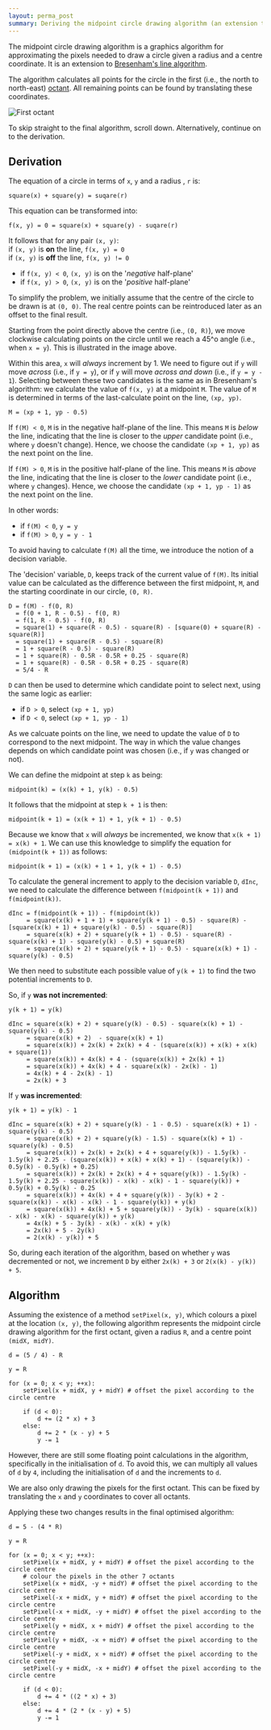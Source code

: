 ```yaml
---
layout: perma_post
summary: Deriving the midpoint circle drawing algorithm (an extension to Bresenham's line algorithm) with optimisations to avoid floating point calculations.
---
```


The midpoint circle drawing algorithm is a graphics algorithm for approximating the pixels needed to draw a circle given a radius and a centre coordinate.
It is an extension to [Bresenham's line algorithm](http://malformed-bits.com/2013/09/08/Deriving-Bresenham%27s-Line-Algorithm.html).

The algorithm calculates all points for the circle in the first (i.e., the north to north-east) [octant](http://en.wikipedia.org/wiki/Octant_(plane_geometry)).
All remaining points can be found by translating these coordinates.

![First octant]({{site.url}}/img/octant.png)

To skip straight to the final algorithm, scroll down.
Alternatively, continue on to the derivation.

## Derivation ##

The equation of a circle in terms of `x`, `y` and a radius , `r` is:

	square(x) + square(y) = suqare(r)

This equation can be transformed into:

	f(x, y) = 0 = square(x) + square(y) - suqare(r)

It follows that for any pair `(x, y)`:  
if `(x, y)` is __on__ the line, `f(x, y) = 0`  
if `(x, y)` is __off__ the line, `f(x, y) != 0`  

* if `f(x, y) < 0`, `(x, y)` is on the '*negative* half-plane'
* if `f(x, y) > 0`, `(x, y)` is on the '*positive* half-plane'

To simplify the problem, we initially assume that the centre of the circle to be drawn is at `(0, 0)`.
The real centre points can be reintroduced later as an offset to the final result.

Starting from the point directly above the centre (i.e., `(0, R)`), we move clockwise calculating points on the circle until we reach a 45^o angle (i.e., when `x = y`).
This is illustrated in the image above.

Within this area, `x` will _always_ increment by 1.
We need to figure out if `y` will move _across_ (i.e.,  if `y = y`), or if `y` will move _across and down_ (i.e., if `y = y - 1`).
Selecting between these two candidates is the same as in Bresenham's algorithm: we calculate the value of `f(x, y)` at a midpoint `M`.
The value of `M` is determined in terms of the last-calculate point on the line, `(xp, yp)`.

	M = (xp + 1, yp - 0.5)

If `f(M) < 0`, `M` is in the negative half-plane of the line.
This means `M` is _below_ the line, indicating that the line is closer to the _upper_ candidate point (i.e., where `y` doesn't change).
Hence, we choose the candidate `(xp + 1, yp)` as the next point on the line.

If `f(M) > 0`, `M` is in the positive half-plane of the line.
This means `M` is _above_ the line, indicating that the line is closer to the _lower_ candidate point (i.e., where `y` changes).
Hence, we choose the candidate `(xp + 1, yp - 1)` as the next point on the line.

In other words:

* if `f(M) < 0`, `y = y`
* if `f(M) > 0`, `y = y - 1`

To avoid having to calculate `f(M)` all the time, we introduce the notion of a decision variable.

The 'decision' variable, `D`, keeps track of the current value of `f(M)`.
Its initial value can be calculated as the difference between the first midpoint, `M`, and the starting coordinate in our circle, `(0, R)`.

	D = f(M) - f(0, R)
	  = f(0 + 1, R - 0.5) - f(0, R)
	  = f(1, R - 0.5) - f(0, R)
	  = square(1) + square(R - 0.5) - square(R) - [square(0) + square(R) - square(R)]
	  = square(1) + square(R - 0.5) - square(R)
	  = 1 + square(R - 0.5) - square(R)
	  = 1 + square(R) - 0.5R - 0.5R + 0.25 - square(R)
	  = 1 + square(R) - 0.5R - 0.5R + 0.25 - square(R)
	  = 5/4 - R

`D` can then be used to determine which candidate point to select next, using the same logic as earlier:

* if `D > 0`, select `(xp + 1, yp)`
* if `D < 0`, select `(xp + 1, yp - 1)`

As we calcuate points on the line, we need to update the value of `D` to correspond to the next midpoint.
The way in which the value changes depends on which candidate point was chosen (i.e., if `y` was changed or not).

We can define the midpoint at step `k` as being:

	midpoint(k) = (x(k) + 1, y(k) - 0.5)

It follows that the midpoint at step `k + 1` is then:

	midpoint(k + 1) = (x(k + 1) + 1, y(k + 1) - 0.5)

Because we know that `x` will _always_ be incremented, we know that `x(k + 1) = x(k) + 1`.
We can use this knowledge to simplify the equation for `(midpoint(k + 1))` as follows:

	midpoint(k + 1) = (x(k) + 1 + 1, y(k + 1) - 0.5)

To calculate the general increment to apply to the decision variable `D`, `dInc`, we need to calculate the difference between `f(midpoint(k + 1))` and `f(midpoint(k))`.

	dInc = f(midpoint(k + 1)) - f(mipdoint(k))
		 = square(x(k) + 1 + 1) + square(y(k + 1) - 0.5) - square(R) - [square(x(k) + 1) + square(y(k) - 0.5) - square(R)]
		 = square(x(k) + 2) + square(y(k + 1) - 0.5) - square(R) - square(x(k) + 1) - square(y(k) - 0.5) + square(R)
		 = square(x(k) + 2) + square(y(k + 1) - 0.5) - square(x(k) + 1) - square(y(k) - 0.5)

We then need to substitute each possible value of `y(k + 1)` to find the two potential increments to `D`.

So, if `y` __was not incremented__:

	y(k + 1) = y(k)

	dInc = square(x(k) + 2) + square(y(k) - 0.5) - square(x(k) + 1) - square(y(k) - 0.5)
	     = square(x(k) + 2)  - square(x(k) + 1)
		 = square(x(k)) + 2x(k) + 2x(k) + 4 - (square(x(k)) + x(k) + x(k) + square(1))
		 = square(x(k)) + 4x(k) + 4 - (square(x(k)) + 2x(k) + 1)
		 = square(x(k)) + 4x(k) + 4 - square(x(k) - 2x(k) - 1)
		 = 4x(k) + 4 - 2x(k) - 1)
		 = 2x(k) + 3

If `y` __was incremented__:

	y(k + 1) = y(k) - 1

	dInc = square(x(k) + 2) + square(y(k) - 1 - 0.5) - square(x(k) + 1) - square(y(k) - 0.5)
	     = square(x(k) + 2) + square(y(k) - 1.5) - square(x(k) + 1) - square(y(k) - 0.5)
	     = square(x(k)) + 2x(k) + 2x(k) + 4 + square(y(k)) - 1.5y(k) - 1.5y(k) + 2.25 - (square(x(k)) + x(k) + x(k) + 1) - (square(y(k)) - 0.5y(k) - 0.5y(k) + 0.25)
	     = square(x(k)) + 2x(k) + 2x(k) + 4 + square(y(k)) - 1.5y(k) - 1.5y(k) + 2.25 - square(x(k)) - x(k) - x(k) - 1 - square(y(k)) + 0.5y(k) + 0.5y(k) - 0.25
	     = square(x(k)) + 4x(k) + 4 + square(y(k)) - 3y(k) + 2 - square(x(k)) - x(k) - x(k) - 1 - square(y(k)) + y(k)
	     = square(x(k)) + 4x(k) + 5 + square(y(k)) - 3y(k) - square(x(k)) - x(k) - x(k) - square(y(k)) + y(k)
	     = 4x(k) + 5 - 3y(k) - x(k) - x(k) + y(k)
	     = 2x(k) + 5 - 2y(k)
	     = 2(x(k) - y(k)) + 5

So, during each iteration of the algorithm, based on whether `y` was decremented or not, we increment `D` by either `2x(k) + 3` or `2(x(k) - y(k)) + 5`.

## Algorithm ##

Assuming the existence of a method `setPixel(x, y)`, which colours a pixel at the location `(x, y)`, the following algorithm represents the midpoint circle drawing algorithm for the first octant, given a radius `R`, and a centre point `(midX, midY)`.

	d = (5 / 4) - R

	y = R

	for (x = 0; x < y; ++x):
		setPixel(x + midX, y + midY) # offset the pixel according to the circle centre

		if (d < 0):
			d += (2 * x) + 3
		else:
			d += 2 * (x - y) + 5
			y -= 1

However, there are still some floating point calculations in the algorithm, specifically in the initialisation of `d`.
To avoid this, we can multiply all values of `d` by `4`, including the initialisation of `d` and the increments to `d`.

We are also only drawing the pixels for the first octant.
This can be fixed by translating the `x` and `y` coordinates to cover all octants.

Applying these two changes results in the final optimised algorithm:

	d = 5 - (4 * R)

	y = R

	for (x = 0; x < y; ++x):
		setPixel(x + midX, y + midY) # offset the pixel according to the circle centre
		# colour the pixels in the other 7 octants
		setPixel(x + midX, -y + midY) # offset the pixel according to the circle centre
		setPixel(-x + midX, y + midY) # offset the pixel according to the circle centre
		setPixel(-x + midX, -y + midY) # offset the pixel according to the circle centre
		setPixel(y + midX, x + midY) # offset the pixel according to the circle centre
		setPixel(y + midX, -x + midY) # offset the pixel according to the circle centre
		setPixel(-y + midX, x + midY) # offset the pixel according to the circle centre
		setPixel(-y + midX, -x + midY) # offset the pixel according to the circle centre

		if (d < 0):
			d += 4 * ((2 * x) + 3)
		else:
			d += 4 * (2 * (x - y) + 5)
			y -= 1


